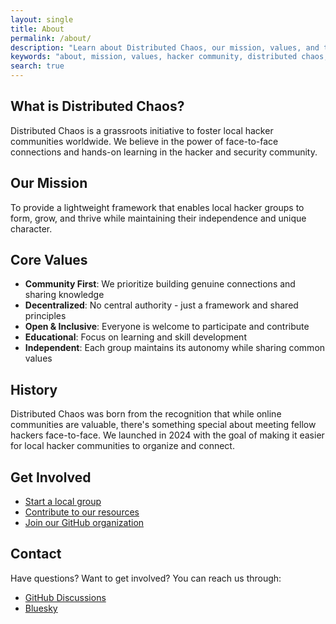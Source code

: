 ```yaml
---
layout: single
title: About
permalink: /about/
description: "Learn about Distributed Chaos, our mission, values, and the community we're building for local hacker meetups"
keywords: "about, mission, values, hacker community, distributed chaos, local meetups"
search: true
---
```


## What is Distributed Chaos?

Distributed Chaos is a grassroots initiative to foster local hacker communities worldwide. We believe in the power of face-to-face connections and hands-on learning in the hacker and security community.

## Our Mission

To provide a lightweight framework that enables local hacker groups to form, grow, and thrive while maintaining their independence and unique character.

## Core Values

- **Community First**: We prioritize building genuine connections and sharing knowledge
- **Decentralized**: No central authority - just a framework and shared principles
- **Open & Inclusive**: Everyone is welcome to participate and contribute
- **Educational**: Focus on learning and skill development
- **Independent**: Each group maintains its autonomy while sharing common values

## History

Distributed Chaos was born from the recognition that while online communities are valuable, there's something special about meeting fellow hackers face-to-face. We launched in 2024 with the goal of making it easier for local hacker communities to organize and connect.

## Get Involved

- [Start a local group](/groups/#start-a-group)
- [Contribute to our resources](https://distributed.wiki)
- [Join our GitHub organization](https://github.com/distributed-chaos)

## Contact

Have questions? Want to get involved? You can reach us through:
- [GitHub Discussions](https://github.com/distributed-chaos/community/discussions)
- [Bluesky](https://bsky.app/profile/distributedchaos.org) 
